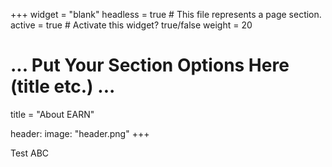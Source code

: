 +++ 
widget = "blank" 
headless = true # This file represents a page section. 
active = true # Activate this widget? true/false 
weight = 20

# ... Put Your Section Options Here (title etc.) ...
title = "About EARN"

header:
  image: "header.png"
+++



Test ABC
